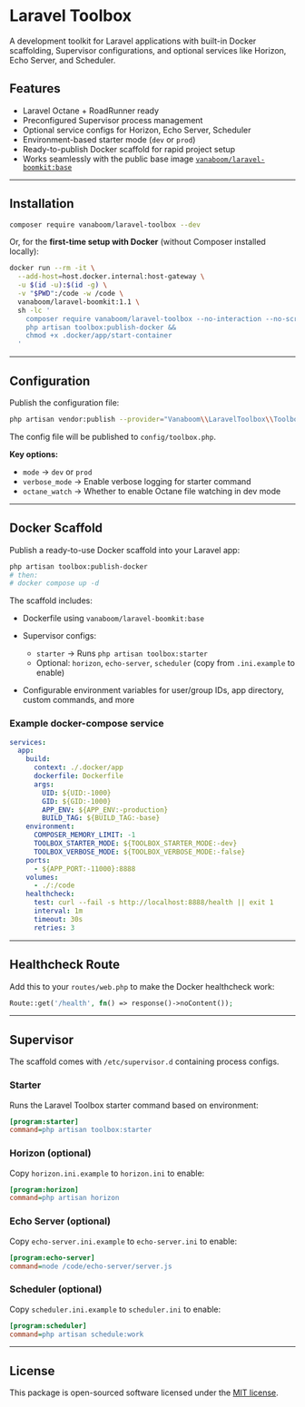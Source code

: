 # Laravel Toolbox

A development toolkit for Laravel applications with built-in Docker scaffolding, Supervisor configurations, and optional services like Horizon, Echo Server, and Scheduler.

## Features

* Laravel Octane + RoadRunner ready
* Preconfigured Supervisor process management
* Optional service configs for Horizon, Echo Server, Scheduler
* Environment-based starter mode (`dev` or `prod`)
* Ready-to-publish Docker scaffold for rapid project setup
* Works seamlessly with the public base image [`vanaboom/laravel-boomkit:base`](https://hub.docker.com/r/vanaboom/laravel-boomkit)

---

## Installation

```bash
composer require vanaboom/laravel-toolbox --dev
```

Or, for the **first-time setup with Docker** (without Composer installed locally):

```bash
docker run --rm -it \
  --add-host=host.docker.internal:host-gateway \
  -u $(id -u):$(id -g) \
  -v "$PWD":/code -w /code \
  vanaboom/laravel-boomkit:1.1 \
  sh -lc '
    composer require vanaboom/laravel-toolbox --no-interaction --no-scripts &&
    php artisan toolbox:publish-docker &&
    chmod +x .docker/app/start-container
  '

```

---

## Configuration

Publish the configuration file:

```bash
php artisan vendor:publish --provider="Vanaboom\\LaravelToolbox\\ToolboxServiceProvider" --tag="config"
```

The config file will be published to `config/toolbox.php`.

**Key options:**

* `mode` → `dev` or `prod`
* `verbose_mode` → Enable verbose logging for starter command
* `octane_watch` → Whether to enable Octane file watching in dev mode

---

## Docker Scaffold

Publish a ready-to-use Docker scaffold into your Laravel app:

```bash
php artisan toolbox:publish-docker
# then:
# docker compose up -d
```

The scaffold includes:

* Dockerfile using `vanaboom/laravel-boomkit:base`
* Supervisor configs:

  * `starter` → Runs `php artisan toolbox:starter`
  * Optional: `horizon`, `echo-server`, `scheduler` (copy from `.ini.example` to enable)
* Configurable environment variables for user/group IDs, app directory, custom commands, and more

### Example docker-compose service

```yaml
services:
  app:
    build:
      context: ./.docker/app
      dockerfile: Dockerfile
      args:
        UID: ${UID:-1000}
        GID: ${GID:-1000}
        APP_ENV: ${APP_ENV:-production}
        BUILD_TAG: ${BUILD_TAG:-base}
    environment:
      COMPOSER_MEMORY_LIMIT: -1
      TOOLBOX_STARTER_MODE: ${TOOLBOX_STARTER_MODE:-dev}
      TOOLBOX_VERBOSE_MODE: ${TOOLBOX_VERBOSE_MODE:-false}
    ports:
      - ${APP_PORT:-11000}:8888
    volumes:
      - ./:/code
    healthcheck:
      test: curl --fail -s http://localhost:8888/health || exit 1
      interval: 1m
      timeout: 30s
      retries: 3
```

---

## Healthcheck Route

Add this to your `routes/web.php` to make the Docker healthcheck work:

```php
Route::get('/health', fn() => response()->noContent());
```

---

## Supervisor

The scaffold comes with `/etc/supervisor.d` containing process configs.

### Starter

Runs the Laravel Toolbox starter command based on environment:

```ini
[program:starter]
command=php artisan toolbox:starter
```

### Horizon (optional)

Copy `horizon.ini.example` to `horizon.ini` to enable:

```ini
[program:horizon]
command=php artisan horizon
```

### Echo Server (optional)

Copy `echo-server.ini.example` to `echo-server.ini` to enable:

```ini
[program:echo-server]
command=node /code/echo-server/server.js
```

### Scheduler (optional)

Copy `scheduler.ini.example` to `scheduler.ini` to enable:

```ini
[program:scheduler]
command=php artisan schedule:work
```

---

## License

This package is open-sourced software licensed under the [MIT license](LICENSE).
